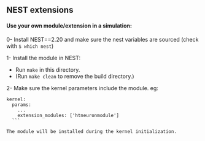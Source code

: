 ## NEST extensions

#### Use your own module/extension in a simulation:

0- Install NEST==2.20 and make sure the nest variables are sourced (check with `$ which nest`)

1- Install the module in NEST:
  - Run `make` in this directory.
  - (Run `make clean` to remove the build directory.)

2- Make sure the kernel parameters include the module. eg:

  ```
  kernel:
    params:
      ...
      extension_modules: ['htneuronmodule']
    ```

The module will be installed during the kernel initialization.

